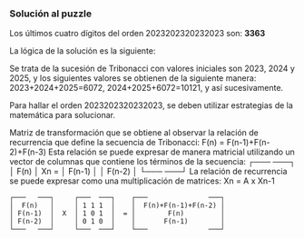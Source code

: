### Solución al puzzle
    
Los últimos cuatro dígitos del orden 2023202320232023 son: **3363**

La lógica de la solución es la siguiente:
    
Se trata de la sucesión de Tribonacci con valores iniciales son 2023, 2024 y 2025, y los siguientes valores se obtienen de la siguiente manera: 
2023+2024+2025=6072, 
2024+2025+6072=10121, 
y así sucesivamente. 

Para hallar el orden 2023202320232023,  se deben utilizar estrategias de la matemática para solucionar.
    
Matriz de transformación que se obtiene al observar la relación de recurrencia que define la secuencia de Tribonacci:
F(n) = F(n-1)+F(n-2)+F(n-3)
Esta relación se puede expresar de manera matricial utilizando un vector de columnas que contiene los términos de la secuencia:
          ┌───   ───┐ 
          │  F(n)   │ 
    Xn =  │ F(n-1)  │ 
          │ F(n-2)  │ 
          └───   ───┘ 
La relación de recurrencia se puede expresar como una multiplicación de matrices:
        Xn = A x Xn-1
    
    ┌───   ───┐     ┌───  ───┐    ┌───               ───┐
    │  F(n)   │     │ 1 1 1  │    │  F(n)+F(n-1)+F(n-2) │
    │ F(n-1)  │  X  │ 1 0 1  │  = │        F(n)         │
    │ F(n-2)  │     │ 0 1 0  │    │       F(n-1)        │
    └───   ───┘     └───  ───┘    └───               ───┘
